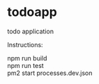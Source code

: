 # todoapp
todo application

Instructions:

npm run build   
npm run test   
pm2 start processes.dev.json  
